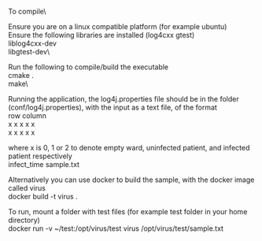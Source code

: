 To compile\

Ensure you are on a linux compatible platform (for example ubuntu)\
Ensure the following libraries are installed (log4cxx gtest)\
liblog4cxx-dev\
libgtest-dev\

Run the following to compile/build the executable\
cmake .\
make\

Running the application, the log4j.properties file should be in the folder (conf/log4j.properties), with the input as a text file, of the format\
row column\
x x x x x\
x x x x x

where x is 0, 1 or 2 to denote empty ward, uninfected patient, and infected patient respectively\
infect_time sample.txt

Alternatively you can use docker to build the sample, with the docker image called virus\
docker build -t virus .

To run, mount a folder with test files (for example test folder in your home directory)\
docker run -v ~/test:/opt/virus/test virus /opt/virus/test/sample.txt